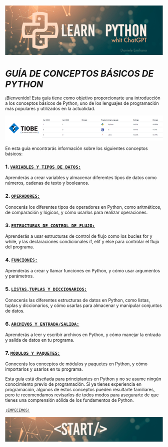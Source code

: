 <p align="center">
  <img src="../src/Learn-python.png">
</p>


# ***GUÍA DE CONCEPTOS BÁSICOS DE PYTHON***

¡Bienvenido! 
Esta guía tiene como objetivo proporcionarte una introducción a los conceptos básicos de Python, uno de los lenguajes de programación más populares y utilizados en la actualidad.

<p align="center">
  <img src="../src/ranking01.png">
</p>


En esta guía encontrarás información sobre los siguientes conceptos básicos:


### 1. **[`VARIABLES Y TIPOS DE DATOS:`](https://github.com/emilianod98/PythonChallenges-LowLevel/blob/main/conceptos_basicos/01-Variables%26TiposDeDatos.md)** 
Aprenderás a crear variables y almacenar diferentes tipos de datos como números, cadenas de texto y booleanos.

### 2. **[`OPERADORES:`](https://github.com/emilianod98/PythonChallenges-LowLevel/blob/main/conceptos_basicos/02-Operadores.md)** 
Conocerás los diferentes tipos de operadores en Python, como aritméticos, de comparación y lógicos, y cómo usarlos para realizar operaciones.

### 3. **[`ESTRUCTURAS DE CONTROL DE FLUJO:`](https://github.com/emilianod98/PythonChallenges-LowLevel/blob/main/conceptos_basicos/03-EstructurasdeControldeFlujo.md)** 
Aprenderás a usar estructuras de control de flujo como los bucles for y while, y las declaraciones condicionales if, elif y else para controlar el flujo del programa.

### 4. **[`FUNCIONES:`](https://github.com/emilianod98/PythonChallenges-LowLevel/blob/main/conceptos_basicos/01-Variables%26TiposDeDatos.md)** 
Aprenderás a crear y llamar funciones en Python, y cómo usar argumentos y parámetros.

### 5. **[`LISTAS,TUPLAS Y DICCIONARIOS:`](https://github.com/emilianod98/PythonChallenges-LowLevel/blob/main/conceptos_basicos/01-Variables%26TiposDeDatos.md)** 
Conocerás las diferentes estructuras de datos en Python, como listas, tuplas y diccionarios, y cómo usarlas para almacenar y manipular conjuntos de datos.

### 6. **[`ARCHIVOS Y ENTRADA/SALIDA:`](https://github.com/emilianod98/PythonChallenges-LowLevel/blob/main/conceptos_basicos/01-Variables%26TiposDeDatos.md)** 
Aprenderás a leer y escribir archivos en Python, y cómo manejar la entrada y salida de datos en tu programa.

### 7. **[`MÓDULOS Y PAQUETES:`](https://github.com/emilianod98/PythonChallenges-LowLevel/blob/main/conceptos_basicos/01-Variables%26TiposDeDatos.md)** 
Conocerás los conceptos de módulos y paquetes en Python, y cómo importarlos y usarlos en tu programa.


Esta guía está diseñada para principiantes en Python y no se asume ningún conocimiento previo de programación. Si ya tienes experiencia en programación, algunos de estos conceptos pueden resultarte familiares, pero te recomendamos revisarlos de todos modos para asegurarte de que tienes una comprensión sólida de los fundamentos de Python.


[`¡EMPECEMOS!`](https://github.com/emilianod98/PythonChallenges-LowLevel/blob/main/conceptos_basicos/01-Variables%26TiposDeDatos.md)

<p align="center">
  <img src="../src/start.png">
</p>